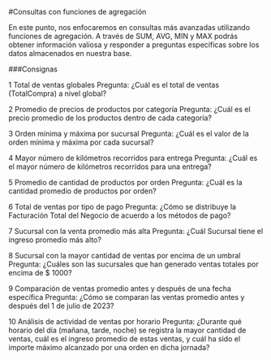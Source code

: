 #Consultas con funciones de agregación

En este punto, nos enfocaremos en consultas más avanzadas utilizando funciones de agregación. A través de SUM, AVG, MIN y MAX podrás obtener información valiosa y responder a preguntas específicas sobre los datos almacenados en nuestra base.

###Consignas

1 Total de ventas globales
Pregunta: ¿Cuál es el total de ventas (TotalCompra) a nivel global?

2 Promedio de precios de productos por categoría
Pregunta: ¿Cuál es el precio promedio de los productos dentro de cada categoría?

3 Orden mínima y máxima por sucursal
Pregunta: ¿Cuál es el valor de la orden mínima y máxima por cada sucursal?

4  Mayor número de kilómetros recorridos para entrega
Pregunta: ¿Cuál es el mayor número de kilómetros recorridos para una entrega?

5 Promedio de cantidad de productos por orden
Pregunta: ¿Cuál es la cantidad promedio de productos por orden?

6 Total de ventas por tipo de pago
Pregunta: ¿Cómo se distribuye la Facturación Total del Negocio de acuerdo a los métodos de pago?

7 Sucursal con la venta promedio más alta
Pregunta: ¿Cuál Sucursal tiene el ingreso promedio más alto?

8  Sucursal con la mayor cantidad de ventas por encima de un umbral
Pregunta: ¿Cuáles son las sucursales que han generado ventas totales por encima de $ 1000?

9 Comparación de ventas promedio antes y después de una fecha específica
Pregunta: ¿Cómo se comparan las ventas promedio antes y después del 1 de julio de 2023?

10 Análisis de actividad de ventas por horario
Pregunta: ¿Durante qué horario del día (mañana, tarde, noche) se registra la mayor cantidad de ventas, cuál es el ingreso promedio de estas ventas, y cuál ha sido el importe máximo alcanzado por una orden en dicha jornada?
